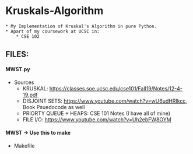 # Kruskals-Algorithm
    * My Implementation of Kruskal's Algorithm in pure Python.
    * Apart of my coursework at UCSC in: 
        * CSE 102

## FILES:
#### MWST.py 
   * Sources
        * KRUSKAL: https://classes.soe.ucsc.edu/cse101/Fall19/Notes/12-4-19.pdf
        * DISJOINT SETS: https://www.youtube.com/watch?v=wU6udHRIkcc, Book Psuedocode as well
        * PRIORTY QUEUE + HEAPS: CSE 101 Notes (I have all of mine)
        * FILE I/O: https://www.youtube.com/watch?v=Uh2ebFW8OYM
#### MWST -> Use this to make
   * Makefile
